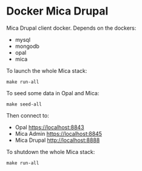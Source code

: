 Docker Mica Drupal
==================

Mica Drupal client docker. Depends on the dockers:
* mysql
* mongodb
* opal
* mica

To launch the whole Mica stack:

```
make run-all
```

To seed some data in Opal and Mica:

```
make seed-all
```

Then connect to:

* Opal [https://localhost:8843](https://localhost:8843)
* Mica Admin [https://localhost:8845](https://localhost:8845)
* Mica Drupal [http://localhost:8888](http://localhost:8888)

To shutdown the whole Mica stack:

```
make run-all
```

